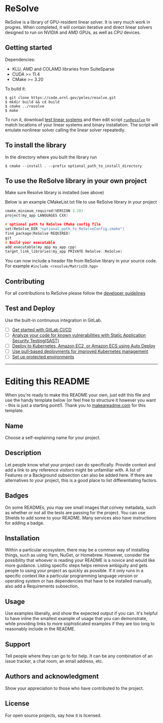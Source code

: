 # ReSolve

ReSolve is a library of GPU-resident linear solver. It is very much work in progres. When completed, it will contain iterative and direct linear solvers designed to run on NVIDIA and AMD GPUs, as well as CPU devices.

## Getting started

Dependencies:
- KLU, AMD and COLAMD libraries from SuiteSparse
- CUDA >= 11.4
- CMake >= 3.20

To build it:
```shell
$ git clone https://code.ornl.gov/peles/resolve.git
$ mkdir build && cd build
$ cmake ../resolve
$ make
```

To run it, download [test linear systems](https://github.com/NREL/opf_matrices/tree/master/acopf/activsg10k) and then edit script [`runResolve`](runResolve) to match locations of your linear systems and binary installation. The script will emulate nonlinear solver calling the linear solver repeatedly.

## To install the library 
In the directory where you built the library run
```shell
$ cmake --install . --prefix optional_path_to_install_directory
```

## To use the ReSolve library in your own project
Make sure Resolve library is installed (see above)

Below is an example CMakeList.txt file to use ReSolve library in your project
```cpp
cmake_minimum_required(VERSION 3.20)
project(my_app LANGUAGES CXX)

# optional path to ReSolve CMake config file
set(ReSolve_DIR "optional_path_to_ReSolveConfig.cmake")
find_package(ReSolve REQUIRED)
git 
# Build your executable 
add_executable(my_app my_app.cpp)
target_link_libraries(my_app PRIVATE ReSolve::ReSolve)
```

You can now include a header file from ReSolve library in your source code. For example
```#include <resolve/MatrixIO.hpp>```


## Contributing

For all contributions to ReSolve please follow the [developer guidelines](CONTRIBUTING.md)



## Test and Deploy

Use the built-in continuous integration in GitLab.

- [ ] [Get started with GitLab CI/CD](https://docs.gitlab.com/ee/ci/quick_start/index.html)
- [ ] [Analyze your code for known vulnerabilities with Static Application Security Testing(SAST)](https://docs.gitlab.com/ee/user/application_security/sast/)
- [ ] [Deploy to Kubernetes, Amazon EC2, or Amazon ECS using Auto Deploy](https://docs.gitlab.com/ee/topics/autodevops/requirements.html)
- [ ] [Use pull-based deployments for improved Kubernetes management](https://docs.gitlab.com/ee/user/clusters/agent/)
- [ ] [Set up protected environments](https://docs.gitlab.com/ee/ci/environments/protected_environments.html)

***

# Editing this README

When you're ready to make this README your own, just edit this file and use the handy template below (or feel free to structure it however you want - this is just a starting point!). Thank you to [makeareadme.com](https://www.makeareadme.com/) for this template.


## Name
Choose a self-explaining name for your project.

## Description
Let people know what your project can do specifically. Provide context and add a link to any reference visitors might be unfamiliar with. A list of Features or a Background subsection can also be added here. If there are alternatives to your project, this is a good place to list differentiating factors.

## Badges
On some READMEs, you may see small images that convey metadata, such as whether or not all the tests are passing for the project. You can use Shields to add some to your README. Many services also have instructions for adding a badge.


## Installation
Within a particular ecosystem, there may be a common way of installing things, such as using Yarn, NuGet, or Homebrew. However, consider the possibility that whoever is reading your README is a novice and would like more guidance. Listing specific steps helps remove ambiguity and gets people to using your project as quickly as possible. If it only runs in a specific context like a particular programming language version or operating system or has dependencies that have to be installed manually, also add a Requirements subsection.

## Usage
Use examples liberally, and show the expected output if you can. It's helpful to have inline the smallest example of usage that you can demonstrate, while providing links to more sophisticated examples if they are too long to reasonably include in the README.

## Support
Tell people where they can go to for help. It can be any combination of an issue tracker, a chat room, an email address, etc.



## Authors and acknowledgment
Show your appreciation to those who have contributed to the project.

## License
For open source projects, say how it is licensed.

